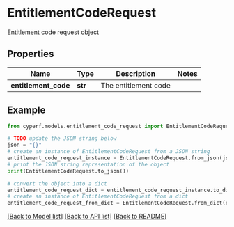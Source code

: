 # EntitlementCodeRequest

Entitlement code request object

## Properties

Name | Type | Description | Notes
------------ | ------------- | ------------- | -------------
**entitlement_code** | **str** | The entitlement code | 

## Example

```python
from cyperf.models.entitlement_code_request import EntitlementCodeRequest

# TODO update the JSON string below
json = "{}"
# create an instance of EntitlementCodeRequest from a JSON string
entitlement_code_request_instance = EntitlementCodeRequest.from_json(json)
# print the JSON string representation of the object
print(EntitlementCodeRequest.to_json())

# convert the object into a dict
entitlement_code_request_dict = entitlement_code_request_instance.to_dict()
# create an instance of EntitlementCodeRequest from a dict
entitlement_code_request_from_dict = EntitlementCodeRequest.from_dict(entitlement_code_request_dict)
```
[[Back to Model list]](../README.md#documentation-for-models) [[Back to API list]](../README.md#documentation-for-api-endpoints) [[Back to README]](../README.md)


